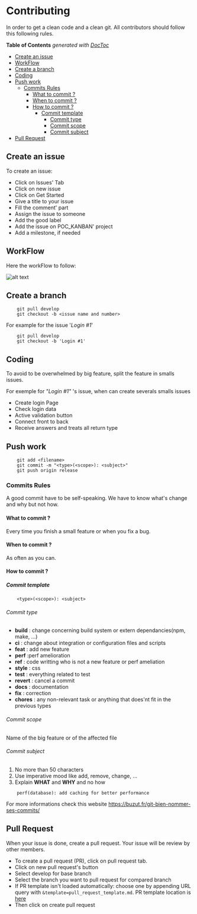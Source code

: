 # Contributing

In order to get a clean code and a clean git. All contributors should follow this following rules.

<!-- START doctoc generated TOC please keep comment here to allow auto update -->
<!-- DON'T EDIT THIS SECTION, INSTEAD RE-RUN doctoc TO UPDATE -->
**Table of Contents**  *generated with [DocToc](https://github.com/thlorenz/doctoc)*

- [Create an issue](#create-an-issue)
- [WorkFlow](#workflow)
- [Create a branch](#create-a-branch)
- [Coding](#coding)
- [Push work](#push-work)
  - [Commits Rules](#commits-rules)
    - [What to commit ?](#what-to-commit-)
    - [When to commit ?](#when-to-commit-)
    - [How to commit ?](#how-to-commit-)
      - [Commit template](#commit-template)
        - [Commit type](#commit-type)
        - [Commit scope](#commit-scope)
        - [Commit subject](#commit-subject)
- [Pull Request](#pull-request)

<!-- END doctoc generated TOC please keep comment here to allow auto update -->

## Create an issue

To create an issue:

- Click on Issues' Tab
- Click on new issue
- Click on Get Started
- Give a title to your issue
- Fill the comment' part
- Assign the issue to someone
- Add the good label
- Add the issue on POC_KANBAN' project
- Add a milestone, if needed

## WorkFlow

Here the workFlow to follow:

![alt text](https://leanpub.com/site_images/git-flow/git-flow-nvie.png "WorkFlow")

## Create a branch

```shell
    git pull develop
    git checkout -b <issue name and number>
```

For example for the issue '_Login #1_'

```shell
    git pull develop
    git checkout -b 'Login #1'
```

## Coding

To avoid to be overwhelmed by big feature, split the feature in smalls issues.

For  exemple for _"Login #1"_ 's issue, when can create severals smalls issues

- Create login Page
- Check login data
- Active validation button
- Connect front to back
- Receive answers and treats all return type

## Push work

```shell
    git add <filename>
    git commit -m "<type>(<scope>): <subject>"
    git push origin release
```

### Commits Rules

A good commit have to be self-speaking. We have to know what's change and why but not how.

#### What to commit ?

Every time you finish a small feature or when you fix a bug.

#### When to commit ?

As often as you can.

#### How to commit ?

##### Commit template

```shell
    <type>(<scope>): <subject>
```

###### Commit type

- **build** : change concerning build system or extern dependancies(npm, make, ...)
- **ci** : change about integration or configuration files and scripts  
- **feat** : add new feature
- **perf** :perf amelioration
- **ref** : code writting who is not a new feature or perf ameliation
- **style** : css
- **test** : everything related to test
- **revert** : cancel a commit
- **docs** : documentation
- **fix** : correction
- **chores** : any non-relevant task or anything that does'nt fit in the previous types

###### Commit scope
  
  Name of the big feature or of the affected file
  
###### Commit subject

   1) No more than 50 characters
   2) Use imperative mood like add, remove, change, ...
   3) Explain **WHAT** and **WHY** and no how

```shell
    perf(database): add caching for better performance
```

For more informations check this website https://buzut.fr/git-bien-nommer-ses-commits/

## Pull Request

When your issue is done, create a pull request. Your issue will be review by other members.

- To create a pull request (PR), click on pull request tab.
- Click on  new pull request's button
- Select develop for base branch
- Select the branch you want to pull request for compared branch
- If PR template isn't loaded automatically: choose one by appending URL query with ```&template=pull_request_template.md```. PR template location is [here](../PULL_REQUEST_TEMPLATE/pull_request_template.md)
- Then click on create pull request
